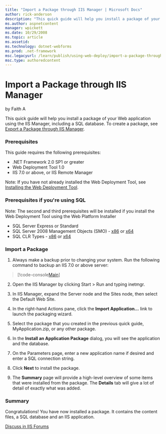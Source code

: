 ```yaml
---
title: "Import a Package through IIS Manager | Microsoft Docs"
author: rick-anderson
description: "This quick guide will help you install a package of your Web application using the IIS Manager, including a SQL database. To create a package, see Export a P..."
ms.author: aspnetcontent
manager: wpickett
ms.date: 10/29/2008
ms.topic: article
ms.assetid: 
ms.technology: dotnet-webforms
ms.prod: .net-framework
msc.legacyurl: /learn/publish/using-web-deploy/import-a-package-through-iis-manager
msc.type: authoredcontent
---
```

Import a Package through IIS Manager
====================
by Faith A

This quick guide will help you install a package of your Web application using the IIS Manager, including a SQL database. To create a package, see [Export a Package through IIS Manager](https://mail.microsoft.com/OWA/redir.aspx?C=eeea34c97415425ea53c9866545cffc0&amp;URL=http%3a%2f%2flearn.iis.net%2fpage.aspx%2f514%2fcreate-a-package%2f "Create a Package").

### Prerequisites

This guide requires the following prerequisites:

- .NET Framework 2.0 SP1 or greater
- Web Deployment Tool 1.0
- IIS 7.0 or above, or IIS Remote Manager

Note: If you have not already installed the Web Deployment Tool, see [Installing the Web Deployment Tool](use-the-web-deployment-tool.md "Installing the Web Deploy").

### Prerequisites if you're using SQL

Note: The second and third prerequisites will be installed if you install the Web Deployment Tool using the Web Platform Installer

- SQL Server Express or Standard
- SQL Server 2008 Management Objects (SMO) - [x86](https://go.microsoft.com/fwlink/?LinkId=123708&amp;clcid=0x409) or [x64](https://go.microsoft.com/fwlink/?LinkId=123709&amp;clcid=0x409)
- SQL CLR Types - [x86](https://go.microsoft.com/fwlink/?LinkId=123721&amp;clcid=0x409) or [x64](https://go.microsoft.com/fwlink/?LinkId=123722&amp;clcid=0x409)

### Import a Package

1. Always make a backup prior to changing your system. Run the following command to backup an IIS 7.0 or above server:

> [!code-console[Main](import-a-package-through-iis-manager/samples/sample1.cmd)]


2. Open the IIS Manager by clicking Start &gt; Run and typing inetmgr.

3. In IIS Manager, expand the Server node and the Sites node, then select the Default Web Site.

4. In the right-hand Actions pane, click the **Import Application...** link to launch the packaging wizard.

5. Select the package that you created in the previous quick guide, MyApplication.zip, or any other package.

6. In the **Install an Application Package** dialog, you will see the application and the database.

7. On the Parameters page, enter a new application name if desired and enter a SQL connection string.

8. Click **Next** to install the package.

9. The **Summary** page will provide a high-level overview of some items that were installed from the package. The **Details** tab will give a lot of detail of exactly what was added.

### Summary

Congratulations! You have now installed a package. It contains the content files, a SQL database and an IIS application.
  
  
[Discuss in IIS Forums](https://forums.iis.net/1144.aspx)